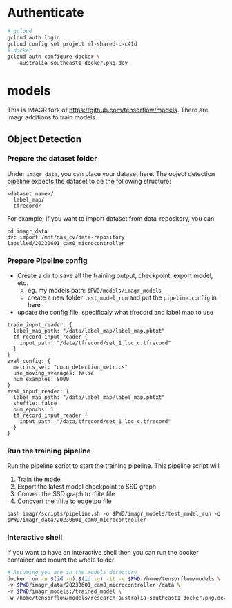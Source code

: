 # Authenticate 

```bash 
# gcloud 
gcloud auth login 
gcloud config set project ml-shared-c-c41d
# docker 
gcloud auth configure-docker \
    australia-southeast1-docker.pkg.dev
```

# models

This is IMAGR fork of https://github.com/tensorflow/models. There are imagr additions to train models.

## Object Detection

### Prepare the dataset folder 

Under `imagr_data`, you can place your dataset here. The object detection pipeline expects the dataset to be the following structure:

```
<dataset name>/
  label_map/
  tfrecord/
```

For example, if you want to import dataset from data-repository, you can

```
cd imagr_data
dvc import /mnt/nas_cv/data-repository labelled/20230601_cam0_microcontroller
```


### Prepare Pipeline config 

* Create a dir to save all the training output, checkpoint, export model, etc. 
  * eg. my models  path: `$PWD/models/imagr_models`
  * create a new folder `test_model_run` and put the `pipeline.config` in here
* update the config file, specificaly what tfrecord and label map to use

```
train_input_reader: {
  label_map_path: "/data/label_map/label_map.pbtxt"
  tf_record_input_reader {
    input_path: "/data/tfrecord/set_1_loc_c.tfrecord"
  }
}
eval_config: {
  metrics_set: "coco_detection_metrics"
  use_moving_averages: false
  num_examples: 8000
}
eval_input_reader: {
  label_map_path: "/data/label_map/label_map.pbtxt"
  shuffle: false
  num_epochs: 1
  tf_record_input_reader {
    input_path: "/data/tfrecord/set_1_loc_c.tfrecord"
  }
}
```

### Run the training pipeline

Run the pipeline script to start the training pipeline. This pipeline script will

1. Train the model
2. Export the latest model checkpoint to SSD graph
3. Convert the SSD graph to tflite file
4. Concvert the tflite to edgetpu file

```console
bash imagr/scripts/pipeline.sh -o $PWD/imagr_models/test_model_run -d $PWD/imagr_data/20230601_cam0_microcontroller
```


### Interactive shell

If you want to have an interactive shell then you can run the docker container and mount the whole folder

```bash
# Assuming you are in the models directory
docker run -u $(id -u):$(id -g) -it -v $PWD:/home/tensorflow/models \
-v $PWD/imagr_data/20230601_cam0_microcontroller:/data \
-v $PWD/imagr_models:/trained_model \
-w /home/tensorflow/models/research australia-southeast1-docker.pkg.dev/ml-shared-c-c41d/ml/object_detection_tf1:585776b  /bin/bash
```